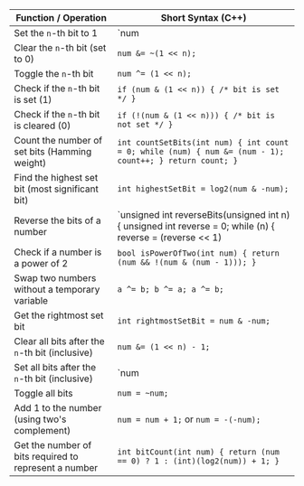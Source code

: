| **Function / Operation**                        | **Short Syntax (C++)**                                                       |
|-------------------------------------------------|------------------------------------------------------------------------------|
| Set the `n`-th bit to 1                         | `num |= (1 << n);`                                                            |
| Clear the `n`-th bit (set to 0)                 | `num &= ~(1 << n);`                                                           |
| Toggle the `n`-th bit                          | `num ^= (1 << n);`                                                            |
| Check if the `n`-th bit is set (1)              | `if (num & (1 << n)) { /* bit is set */ }`                                     |
| Check if the `n`-th bit is cleared (0)          | `if (!(num & (1 << n))) { /* bit is not set */ }`                             |
| Count the number of set bits (Hamming weight)   | `int countSetBits(int num) { int count = 0; while (num) { num &= (num - 1); count++; } return count; }` |
| Find the highest set bit (most significant bit) | `int highestSetBit = log2(num & -num);`                                        |
| Reverse the bits of a number                    | `unsigned int reverseBits(unsigned int n) { unsigned int reverse = 0; while (n) { reverse = (reverse << 1) | (n & 1); n >>= 1; } return reverse; }` |
| Check if a number is a power of 2               | `bool isPowerOfTwo(int num) { return (num && !(num & (num - 1))); }`         |
| Swap two numbers without a temporary variable   | `a ^= b; b ^= a; a ^= b;`                                                     |
| Get the rightmost set bit                       | `int rightmostSetBit = num & -num;`                                           |
| Clear all bits after the `n`-th bit (inclusive) | `num &= (1 << n) - 1;`                                                       |
| Set all bits after the `n`-th bit (inclusive)   | `num |= (~0 << n);`                                                           |
| Toggle all bits                                 | `num = ~num;`                                                                 |
| Add 1 to the number (using two's complement)    | `num = num + 1;` or `num = -(-num);`                                          |
| Get the number of bits required to represent a number | `int bitCount(int num) { return (num == 0) ? 1 : (int)(log2(num)) + 1; }`     |
